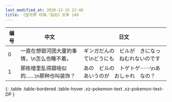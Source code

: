```yaml
---
last_modified_at: 2020-12-15 22:48
title: 《宝可梦 珍珠／钻石》文本 149
---
```

| 编号 | 中文 | 日文 |
| ---- | ---- | ---- |
| 0 | 一直在想银河团大厦的事情，\n怎么也睡不着。 | ギンガだんの　ビルが　きになって\nどうにも　ねむれないのです |
| 1 | 那栋楼里乱得跟啥似的……\n那种也叫装饰？ | あの　ビルの　トゲトゲ⋯⋯\nああいうのが　おしゃれ　なの？ |
{: .table .table-bordered .table-hover .xz-pokemon-text .xz-pokemon-text-DP }